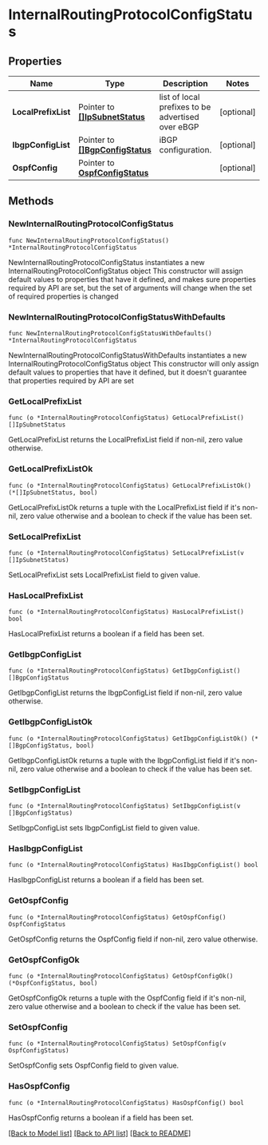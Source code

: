 # InternalRoutingProtocolConfigStatus

## Properties

Name | Type | Description | Notes
------------ | ------------- | ------------- | -------------
**LocalPrefixList** | Pointer to [**[]IpSubnetStatus**](IpSubnetStatus.md) | list of local prefixes to be advertised over eBGP | [optional] 
**IbgpConfigList** | Pointer to [**[]BgpConfigStatus**](BgpConfigStatus.md) | iBGP configuration. | [optional] 
**OspfConfig** | Pointer to [**OspfConfigStatus**](OspfConfigStatus.md) |  | [optional] 

## Methods

### NewInternalRoutingProtocolConfigStatus

`func NewInternalRoutingProtocolConfigStatus() *InternalRoutingProtocolConfigStatus`

NewInternalRoutingProtocolConfigStatus instantiates a new InternalRoutingProtocolConfigStatus object
This constructor will assign default values to properties that have it defined,
and makes sure properties required by API are set, but the set of arguments
will change when the set of required properties is changed

### NewInternalRoutingProtocolConfigStatusWithDefaults

`func NewInternalRoutingProtocolConfigStatusWithDefaults() *InternalRoutingProtocolConfigStatus`

NewInternalRoutingProtocolConfigStatusWithDefaults instantiates a new InternalRoutingProtocolConfigStatus object
This constructor will only assign default values to properties that have it defined,
but it doesn't guarantee that properties required by API are set

### GetLocalPrefixList

`func (o *InternalRoutingProtocolConfigStatus) GetLocalPrefixList() []IpSubnetStatus`

GetLocalPrefixList returns the LocalPrefixList field if non-nil, zero value otherwise.

### GetLocalPrefixListOk

`func (o *InternalRoutingProtocolConfigStatus) GetLocalPrefixListOk() (*[]IpSubnetStatus, bool)`

GetLocalPrefixListOk returns a tuple with the LocalPrefixList field if it's non-nil, zero value otherwise
and a boolean to check if the value has been set.

### SetLocalPrefixList

`func (o *InternalRoutingProtocolConfigStatus) SetLocalPrefixList(v []IpSubnetStatus)`

SetLocalPrefixList sets LocalPrefixList field to given value.

### HasLocalPrefixList

`func (o *InternalRoutingProtocolConfigStatus) HasLocalPrefixList() bool`

HasLocalPrefixList returns a boolean if a field has been set.

### GetIbgpConfigList

`func (o *InternalRoutingProtocolConfigStatus) GetIbgpConfigList() []BgpConfigStatus`

GetIbgpConfigList returns the IbgpConfigList field if non-nil, zero value otherwise.

### GetIbgpConfigListOk

`func (o *InternalRoutingProtocolConfigStatus) GetIbgpConfigListOk() (*[]BgpConfigStatus, bool)`

GetIbgpConfigListOk returns a tuple with the IbgpConfigList field if it's non-nil, zero value otherwise
and a boolean to check if the value has been set.

### SetIbgpConfigList

`func (o *InternalRoutingProtocolConfigStatus) SetIbgpConfigList(v []BgpConfigStatus)`

SetIbgpConfigList sets IbgpConfigList field to given value.

### HasIbgpConfigList

`func (o *InternalRoutingProtocolConfigStatus) HasIbgpConfigList() bool`

HasIbgpConfigList returns a boolean if a field has been set.

### GetOspfConfig

`func (o *InternalRoutingProtocolConfigStatus) GetOspfConfig() OspfConfigStatus`

GetOspfConfig returns the OspfConfig field if non-nil, zero value otherwise.

### GetOspfConfigOk

`func (o *InternalRoutingProtocolConfigStatus) GetOspfConfigOk() (*OspfConfigStatus, bool)`

GetOspfConfigOk returns a tuple with the OspfConfig field if it's non-nil, zero value otherwise
and a boolean to check if the value has been set.

### SetOspfConfig

`func (o *InternalRoutingProtocolConfigStatus) SetOspfConfig(v OspfConfigStatus)`

SetOspfConfig sets OspfConfig field to given value.

### HasOspfConfig

`func (o *InternalRoutingProtocolConfigStatus) HasOspfConfig() bool`

HasOspfConfig returns a boolean if a field has been set.


[[Back to Model list]](../README.md#documentation-for-models) [[Back to API list]](../README.md#documentation-for-api-endpoints) [[Back to README]](../README.md)


